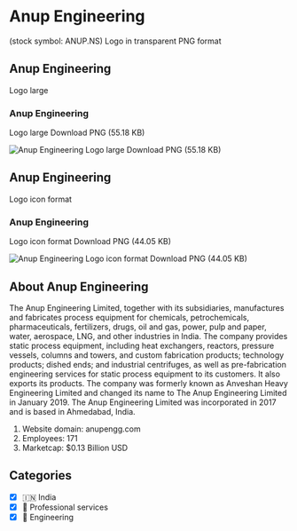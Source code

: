 # Anup Engineering
 (stock symbol: ANUP.NS) Logo in transparent PNG format

## Anup Engineering
 Logo large

### Anup Engineering
 Logo large Download PNG (55.18 KB)

![Anup Engineering
 Logo large Download PNG (55.18 KB)](/img/orig/ANUP.NS_BIG-dda2acb9.png)

## Anup Engineering
 Logo icon format

### Anup Engineering
 Logo icon format Download PNG (44.05 KB)

![Anup Engineering
 Logo icon format Download PNG (44.05 KB)](/img/orig/ANUP.NS-ad7b2d0e.png)

## About Anup Engineering


The Anup Engineering Limited, together with its subsidiaries, manufactures and fabricates process equipment for chemicals, petrochemicals, pharmaceuticals, fertilizers, drugs, oil and gas, power, pulp and paper, water, aerospace, LNG, and other industries in India. The company provides static process equipment, including heat exchangers, reactors, pressure vessels, columns and towers, and custom fabrication products; technology products; dished ends; and industrial centrifuges, as well as pre-fabrication engineering services for static process equipment to its customers. It also exports its products. The company was formerly known as Anveshan Heavy Engineering Limited and changed its name to The Anup Engineering Limited in January 2019. The Anup Engineering Limited was incorporated in 2017 and is based in Ahmedabad, India.

1. Website domain: anupengg.com
2. Employees: 171
3. Marketcap: $0.13 Billion USD


## Categories
- [x] 🇮🇳 India
- [x] 💼 Professional services
- [x] 👷 Engineering
